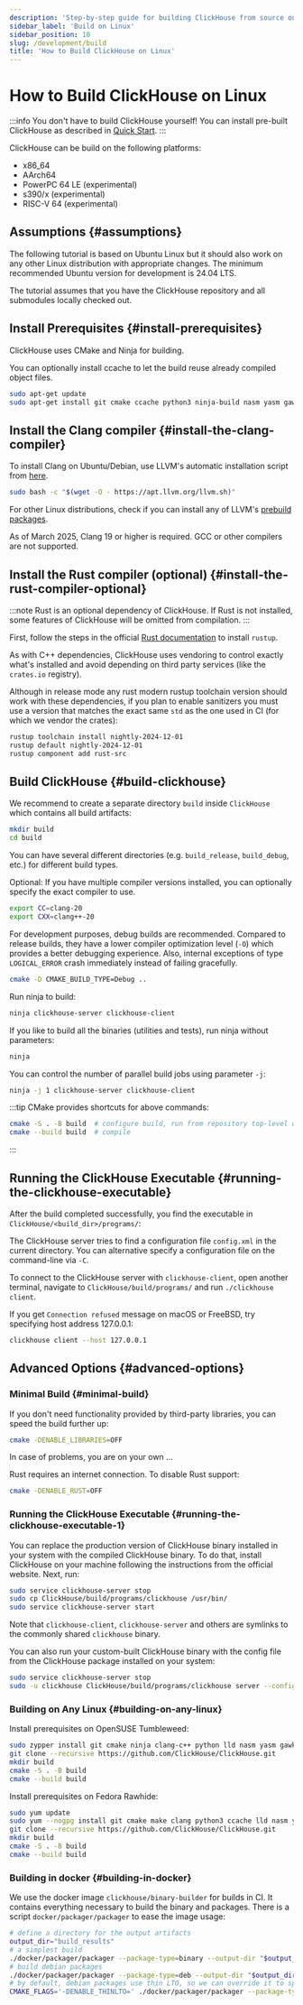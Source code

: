```yaml
---
description: 'Step-by-step guide for building ClickHouse from source on Linux systems'
sidebar_label: 'Build on Linux'
sidebar_position: 10
slug: /development/build
title: 'How to Build ClickHouse on Linux'
---
```


# How to Build ClickHouse on Linux

:::info You don't have to build ClickHouse yourself!
You can install pre-built ClickHouse as described in [Quick Start](https://clickhouse.com/#quick-start).
:::

ClickHouse can be build on the following platforms:

- x86_64
- AArch64
- PowerPC 64 LE (experimental)
- s390/x (experimental)
- RISC-V 64 (experimental)

## Assumptions {#assumptions}

The following tutorial is based on Ubuntu Linux but it should also work on any other Linux distribution with appropriate changes.
The minimum recommended Ubuntu version for development is 24.04 LTS.

The tutorial assumes that you have the ClickHouse repository and all submodules locally checked out.

## Install Prerequisites {#install-prerequisites}

ClickHouse uses CMake and Ninja for building.

You can optionally install ccache to let the build reuse already compiled object files.

```bash
sudo apt-get update
sudo apt-get install git cmake ccache python3 ninja-build nasm yasm gawk lsb-release wget software-properties-common gnupg
```

## Install the Clang compiler {#install-the-clang-compiler}

To install Clang on Ubuntu/Debian, use LLVM's automatic installation script from [here](https://apt.llvm.org/).

```bash
sudo bash -c "$(wget -O - https://apt.llvm.org/llvm.sh)"
```

For other Linux distributions, check if you can install any of LLVM's [prebuild packages](https://releases.llvm.org/download.html).

As of March 2025, Clang 19 or higher is required.
GCC or other compilers are not supported.

## Install the Rust compiler (optional) {#install-the-rust-compiler-optional}

:::note
Rust is an optional dependency of ClickHouse.
If Rust is not installed, some features of ClickHouse will be omitted from compilation.
:::

First, follow the steps in the official [Rust documentation](https://www.rust-lang.org/tools/install) to install `rustup`.

As with C++ dependencies, ClickHouse uses vendoring to control exactly what's installed and avoid depending on third party services (like the `crates.io` registry).

Although in release mode any rust modern rustup toolchain version should work with these dependencies, if you plan to enable sanitizers you must use a version that matches the exact same `std` as the one used in CI (for which we vendor the crates):

```bash
rustup toolchain install nightly-2024-12-01
rustup default nightly-2024-12-01
rustup component add rust-src
```
## Build ClickHouse {#build-clickhouse}

We recommend to create a separate directory `build` inside `ClickHouse` which contains all build artifacts:

```sh
mkdir build
cd build
```

You can have several different directories (e.g. `build_release`, `build_debug`, etc.) for different build types.

Optional: If you have multiple compiler versions installed, you can optionally specify the exact compiler to use.

```sh
export CC=clang-20
export CXX=clang++-20
```

For development purposes, debug builds are recommended.
Compared to release builds, they have a lower compiler optimization level (`-O`) which provides a better debugging experience.
Also, internal exceptions of type `LOGICAL_ERROR` crash immediately instead of failing gracefully.

```sh
cmake -D CMAKE_BUILD_TYPE=Debug ..
```

Run ninja to build:

```sh
ninja clickhouse-server clickhouse-client
```

If you like to build all the binaries (utilities and tests), run ninja without parameters:

```sh
ninja
```

You can control the number of parallel build jobs using parameter `-j`:

```sh
ninja -j 1 clickhouse-server clickhouse-client
```

:::tip
CMake provides shortcuts for above commands:

```sh
cmake -S . -B build  # configure build, run from repository top-level directory
cmake --build build  # compile
```
:::

## Running the ClickHouse Executable {#running-the-clickhouse-executable}

After the build completed successfully, you find the executable in `ClickHouse/<build_dir>/programs/`:

The ClickHouse server tries to find a configuration file `config.xml` in the current directory.
You can alternative specify a configuration file on the command-line via `-C`.

To connect to the ClickHouse server with `clickhouse-client`, open another terminal, navigate to `ClickHouse/build/programs/` and run `./clickhouse client`.

If you get `Connection refused` message on macOS or FreeBSD, try specifying host address 127.0.0.1:

```bash
clickhouse client --host 127.0.0.1
```

## Advanced Options {#advanced-options}

### Minimal Build {#minimal-build}

If you don't need functionality provided by third-party libraries, you can speed the build further up:

```sh
cmake -DENABLE_LIBRARIES=OFF
```

In case of problems, you are on your own ...

Rust requires an internet connection. To disable Rust support:

```sh
cmake -DENABLE_RUST=OFF
```

### Running the ClickHouse Executable {#running-the-clickhouse-executable-1}

You can replace the production version of ClickHouse binary installed in your system with the compiled ClickHouse binary.
To do that, install ClickHouse on your machine following the instructions from the official website.
Next, run:

```bash
sudo service clickhouse-server stop
sudo cp ClickHouse/build/programs/clickhouse /usr/bin/
sudo service clickhouse-server start
```

Note that `clickhouse-client`, `clickhouse-server` and others are symlinks to the commonly shared `clickhouse` binary.

You can also run your custom-built ClickHouse binary with the config file from the ClickHouse package installed on your system:

```bash
sudo service clickhouse-server stop
sudo -u clickhouse ClickHouse/build/programs/clickhouse server --config-file /etc/clickhouse-server/config.xml
```

### Building on Any Linux {#building-on-any-linux}

Install prerequisites on OpenSUSE Tumbleweed:

```bash
sudo zypper install git cmake ninja clang-c++ python lld nasm yasm gawk
git clone --recursive https://github.com/ClickHouse/ClickHouse.git
mkdir build
cmake -S . -B build
cmake --build build
```

Install prerequisites on Fedora Rawhide:

```bash
sudo yum update
sudo yum --nogpg install git cmake make clang python3 ccache lld nasm yasm gawk
git clone --recursive https://github.com/ClickHouse/ClickHouse.git
mkdir build
cmake -S . -B build
cmake --build build
```

### Building in docker {#building-in-docker}

We use the docker image `clickhouse/binary-builder` for builds in CI.
It contains everything necessary to build the binary and packages.
There is a script `docker/packager/packager` to ease the image usage:

```bash
# define a directory for the output artifacts
output_dir="build_results"
# a simplest build
./docker/packager/packager --package-type=binary --output-dir "$output_dir"
# build debian packages
./docker/packager/packager --package-type=deb --output-dir "$output_dir"
# by default, debian packages use thin LTO, so we can override it to speed up the build
CMAKE_FLAGS='-DENABLE_THINLTO=' ./docker/packager/packager --package-type=deb --output-dir "./$(git rev-parse --show-cdup)/build_results"
```
